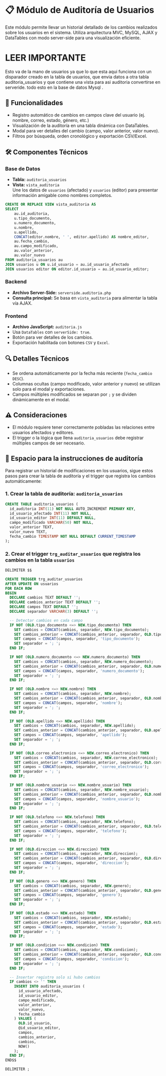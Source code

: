 
# 📋 Módulo de Auditoría de Usuarios

Este módulo permite llevar un historial detallado de los cambios realizados sobre los usuarios en el sistema. Utiliza arquitectura MVC, MySQL, AJAX y DataTables con modo server-side para una visualización eficiente.

# LEER IMPORTANTE 
Esto va de la mano de usuarios ya que lo que esta aqui funciona con un disparador creado en la tabla de usuarios, que envia datos a otra tabla auditoria_usuarios y que contiene una vista para asi auditoria convertirse en serveride. todo esto en la base de datos Mysql .

## 🧩 Funcionalidades

- Registro automático de cambios en campos clave del usuario (ej. nombre, correo, estado, género, etc.)
- Visualización de la auditoría en una tabla dinámica con DataTables.
- Modal para ver detalles del cambio (campo, valor anterior, valor nuevo).
- Filtros por búsqueda, orden cronológico y exportación CSV/Excel.

## 🛠️ Componentes Técnicos

### Base de Datos

- **Tabla:** `auditoria_usuarios`
- **Vista:** `vista_auditoria`  
  Une los datos de `usuarios` (afectado) y `usuarios` (editor) para presentar información amigable como nombres completos.

```sql
CREATE OR REPLACE VIEW vista_auditoria AS
SELECT 
    au.id_auditoria,
    u.tipo_documento,
    u.numero_documento,
    u.nombre,
    u.apellido,
    CONCAT(editor.nombre, ' ', editor.apellido) AS nombre_editor,
    au.fecha_cambio,
    au.campo_modificado,
    au.valor_anterior,
    au.valor_nuevo
FROM auditoria_usuarios au
JOIN usuarios u ON u.id_usuario = au.id_usuario_afectado
JOIN usuarios editor ON editor.id_usuario = au.id_usuario_editor;
```

### Backend

- **Archivo Server-Side:** `serverside.auditoria.php`
- **Consulta principal:** Se basa en `vista_auditoria` para alimentar la tabla vía AJAX.

### Frontend

- **Archivo JavaScript:** `auditoria.js`
- Usa `DataTables` con `serverSide: true`.
- Botón para ver detalles de los cambios.
- Exportación habilitada con botones `CSV` y `Excel`.

## 🔍 Detalles Técnicos

- Se ordena automáticamente por la fecha más reciente (`fecha_cambio DESC`).
- Columnas ocultas (campo modificado, valor anterior y nuevo) se utilizan solo para el modal y exportaciones.
- Campos múltiples modificados se separan por `;` y se dividen dinámicamente en el modal.

## ⚠️ Consideraciones

- El módulo requiere tener correctamente pobladas las relaciones entre usuarios afectados y editores.
- El trigger o la lógica que llena `auditoria_usuarios` debe registrar múltiples campos de ser necesario.


## 🧾 Espacio para la instrucciones de auditoría 

Para registrar un historial de modificaciones en los usuarios, sigue estos pasos para crear la tabla de auditoría y el trigger que registra los cambios automáticamente:

### 1. Crear la tabla de auditoría: `auditoria_usuarios`

```sql
CREATE TABLE auditoria_usuarios (
  id_auditoria INT(11) NOT NULL AUTO_INCREMENT PRIMARY KEY,
  id_usuario_afectado INT(11) NOT NULL,
  id_usuario_editor INT(11) DEFAULT NULL,
  campo_modificado VARCHAR(50) NOT NULL,
  valor_anterior TEXT,
  valor_nuevo TEXT,
  fecha_cambio TIMESTAMP NOT NULL DEFAULT CURRENT_TIMESTAMP
);
```

### 2. Crear el trigger `trg_auditar_usuarios` que registra los cambios en la tabla `usuarios`

```sql
DELIMITER $$

CREATE TRIGGER trg_auditar_usuarios
AFTER UPDATE ON usuarios
FOR EACH ROW
BEGIN
  DECLARE cambios TEXT DEFAULT '';
  DECLARE cambios_anterior TEXT DEFAULT '';
  DECLARE campos TEXT DEFAULT '';
  DECLARE separador VARCHAR(3) DEFAULT '';

  -- Detectar cambios en cada campo
  IF NOT (OLD.tipo_documento <=> NEW.tipo_documento) THEN
    SET cambios = CONCAT(cambios, separador, NEW.tipo_documento);
    SET cambios_anterior = CONCAT(cambios_anterior, separador, OLD.tipo_documento);
    SET campos = CONCAT(campos, separador, 'tipo_documento');
    SET separador = '; ';
  END IF;

  IF NOT (OLD.numero_documento <=> NEW.numero_documento) THEN
    SET cambios = CONCAT(cambios, separador, NEW.numero_documento);
    SET cambios_anterior = CONCAT(cambios_anterior, separador, OLD.numero_documento);
    SET campos = CONCAT(campos, separador, 'numero_documento');
    SET separador = '; ';
  END IF;

  IF NOT (OLD.nombre <=> NEW.nombre) THEN
    SET cambios = CONCAT(cambios, separador, NEW.nombre);
    SET cambios_anterior = CONCAT(cambios_anterior, separador, OLD.nombre);
    SET campos = CONCAT(campos, separador, 'nombre');
    SET separador = '; ';
  END IF;

  IF NOT (OLD.apellido <=> NEW.apellido) THEN
    SET cambios = CONCAT(cambios, separador, NEW.apellido);
    SET cambios_anterior = CONCAT(cambios_anterior, separador, OLD.apellido);
    SET campos = CONCAT(campos, separador, 'apellido');
    SET separador = '; ';
  END IF;

  IF NOT (OLD.correo_electronico <=> NEW.correo_electronico) THEN
    SET cambios = CONCAT(cambios, separador, NEW.correo_electronico);
    SET cambios_anterior = CONCAT(cambios_anterior, separador, OLD.correo_electronico);
    SET campos = CONCAT(campos, separador, 'correo_electronico');
    SET separador = '; ';
  END IF;

  IF NOT (OLD.nombre_usuario <=> NEW.nombre_usuario) THEN
    SET cambios = CONCAT(cambios, separador, NEW.nombre_usuario);
    SET cambios_anterior = CONCAT(cambios_anterior, separador, OLD.nombre_usuario);
    SET campos = CONCAT(campos, separador, 'nombre_usuario');
    SET separador = '; ';
  END IF;

  IF NOT (OLD.telefono <=> NEW.telefono) THEN
    SET cambios = CONCAT(cambios, separador, NEW.telefono);
    SET cambios_anterior = CONCAT(cambios_anterior, separador, OLD.telefono);
    SET campos = CONCAT(campos, separador, 'telefono');
    SET separador = '; ';
  END IF;

  IF NOT (OLD.direccion <=> NEW.direccion) THEN
    SET cambios = CONCAT(cambios, separador, NEW.direccion);
    SET cambios_anterior = CONCAT(cambios_anterior, separador, OLD.direccion);
    SET campos = CONCAT(campos, separador, 'direccion');
    SET separador = '; ';
  END IF;

  IF NOT (OLD.genero <=> NEW.genero) THEN
    SET cambios = CONCAT(cambios, separador, NEW.genero);
    SET cambios_anterior = CONCAT(cambios_anterior, separador, OLD.genero);
    SET campos = CONCAT(campos, separador, 'genero');
    SET separador = '; ';
  END IF;

  IF NOT (OLD.estado <=> NEW.estado) THEN
    SET cambios = CONCAT(cambios, separador, NEW.estado);
    SET cambios_anterior = CONCAT(cambios_anterior, separador, OLD.estado);
    SET campos = CONCAT(campos, separador, 'estado');
    SET separador = '; ';
  END IF;

  IF NOT (OLD.condicion <=> NEW.condicion) THEN
    SET cambios = CONCAT(cambios, separador, NEW.condicion);
    SET cambios_anterior = CONCAT(cambios_anterior, separador, OLD.condicion);
    SET campos = CONCAT(campos, separador, 'condicion');
    SET separador = '; ';
  END IF;

  -- Insertar registro solo si hubo cambios
  IF cambios <> '' THEN
    INSERT INTO auditoria_usuarios (
      id_usuario_afectado,
      id_usuario_editor,
      campo_modificado,
      valor_anterior,
      valor_nuevo,
      fecha_cambio
    ) VALUES (
      OLD.id_usuario,
      @id_usuario_editor,
      campos,
      cambios_anterior,
      cambios,
      NOW()
    );
  END IF;
END$$

DELIMITER ;
```